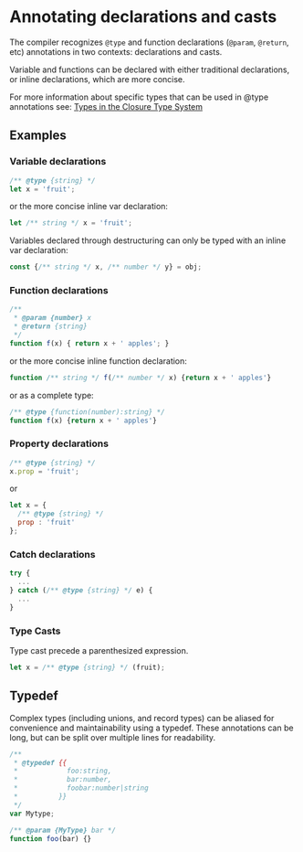 # Annotating declarations and casts

The compiler recognizes `@type` and function declarations (`@param`, `@return`, etc) annotations in two contexts: declarations and casts.

Variable and functions can be declared with either traditional declarations, or inline declarations, which are more concise.

For more information about specific types that can be used in @type annotations see:
[Types in the Closure Type System](https://github.com/google/closure-compiler/wiki/Types-in-the-Closure-Type-System)

## Examples

### Variable declarations

```js
/** @type {string} */
let x = 'fruit';
```
or the more concise inline var declaration:
```js
let /** string */ x = 'fruit';
```

Variables declared through destructuring can only be typed with an inline var declaration:
```js
const {/** string */ x, /** number */ y} = obj;
```

### Function declarations

```js
/**
 * @param {number} x
 * @return {string}
 */
function f(x) { return x + ' apples'; }
```

or the more concise inline function declaration:
```js
function /** string */ f(/** number */ x) {return x + ' apples'}
```
or as a complete type:

```js
/** @type {function(number):string} */
function f(x) {return x + ' apples'}
```

### Property declarations
```js
/** @type {string} */
x.prop = 'fruit';
```
or

```js
let x = {
  /** @type {string} */
  prop : 'fruit'
};
```

### Catch declarations

```js
try { 
  ... 
} catch (/** @type {string} */ e) {
  ...
}
```

### Type Casts

Type cast precede a parenthesized expression.

```js
let x = /** @type {string} */ (fruit);
```

Typedef
--------

Complex types (including unions, and record types) can be aliased for convenience and maintainability using a typedef. These annotations can be long, but can be split over multiple lines for readability.

```js
/** 
 * @typedef {{
 *            foo:string,
 *            bar:number,
 *            foobar:number|string
 *          }}
 */
var Mytype;

/** @param {MyType} bar */
function foo(bar) {}
```
